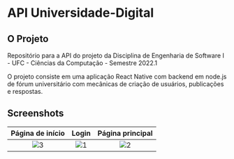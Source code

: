 # API Universidade-Digital

## O Projeto
Repositório para a API do projeto da Disciplina de Engenharia de Software I - UFC - Ciências da Computação - Semestre 2022.1

O projeto consiste em uma aplicação React Native com backend em node.js de fórum universitário com mecânicas de criação de usuários, publicações e respostas.

## Screenshots

Página de início             |  Login      |  Página principal
:-------------------------:|:-------------------------:|:-------------------------:
![3](https://user-images.githubusercontent.com/20979520/188953777-cd5b9c65-9918-49cc-af2f-21ac61eff443.jpg)  |  ![1](https://user-images.githubusercontent.com/20979520/188953166-7b227258-d89c-48cb-8b81-1e9c0dfffe26.jpeg)  |  ![2](https://user-images.githubusercontent.com/20979520/188953174-1fb55ba1-d032-4c7d-9004-46b3d0837321.jpeg)



